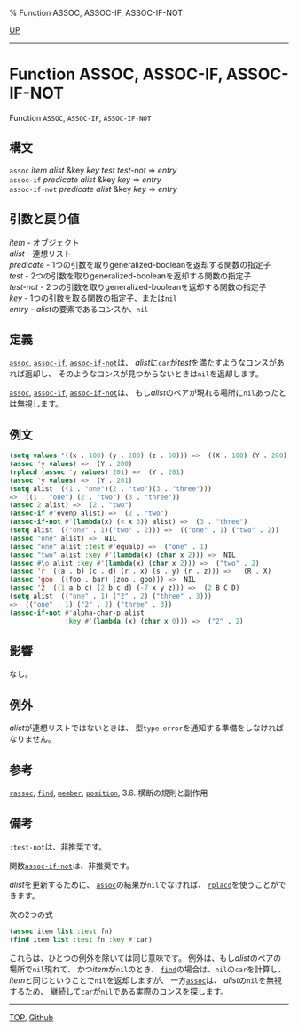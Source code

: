 % Function ASSOC, ASSOC-IF, ASSOC-IF-NOT

[UP](14.2.html)  

---

# Function ASSOC, ASSOC-IF, ASSOC-IF-NOT


Function `ASSOC`, `ASSOC-IF`, `ASSOC-IF-NOT`


## 構文

`assoc` *item* *alist* &key *key* *test* *test-not* => *entry*  
`assoc-if` *predicate* *alist* &key *key* => *entry*  
`assoc-if-not` *predicate* *alist* &key *key* => *entry*


## 引数と戻り値

*item* - オブジェクト  
*alist* - 連想リスト  
*predicate* - 1つの引数を取りgeneralized-booleanを返却する関数の指定子  
*test* - 2つの引数を取りgeneralized-booleanを返却する関数の指定子  
*test-not* - 2つの引数を取りgeneralized-booleanを返却する関数の指定子  
*key* - 1つの引数を取る関数の指定子、または`nil`  
*entry* - *alist*の要素であるコンスか、`nil`


## 定義

[`assoc`](14.2.assoc.html), [`assoc-if`](14.2.assoc.html), [`assoc-if-not`](14.2.assoc.html)は、
*alist*に`car`が*test*を満たすようなコンスがあれば返却し、
そのようなコンスが見つからないときは`nil`を返却します。

[`assoc`](14.2.assoc.html), [`assoc-if`](14.2.assoc.html), [`assoc-if-not`](14.2.assoc.html)は、
もし*alist*のペアが現れる場所に`nil`あったとは無視します。


## 例文

```lisp
(setq values '((x . 100) (y . 200) (z . 50))) =>  ((X . 100) (Y . 200) (Z . 50))
(assoc 'y values) =>  (Y . 200)
(rplacd (assoc 'y values) 201) =>  (Y . 201)
(assoc 'y values) =>  (Y . 201)
(setq alist '((1 . "one")(2 . "two")(3 . "three"))) 
=>  ((1 . "one") (2 . "two") (3 . "three"))
(assoc 2 alist) =>  (2 . "two")
(assoc-if #'evenp alist) =>  (2 . "two")
(assoc-if-not #'(lambda(x) (< x 3)) alist) =>  (3 . "three")
(setq alist '(("one" . 1)("two" . 2))) =>  (("one" . 1) ("two" . 2))
(assoc "one" alist) =>  NIL
(assoc "one" alist :test #'equalp) =>  ("one" . 1)
(assoc "two" alist :key #'(lambda(x) (char x 2))) =>  NIL 
(assoc #\o alist :key #'(lambda(x) (char x 2))) =>  ("two" . 2)
(assoc 'r '((a . b) (c . d) (r . x) (s . y) (r . z))) =>   (R . X)
(assoc 'goo '((foo . bar) (zoo . goo))) =>  NIL
(assoc '2 '((1 a b c) (2 b c d) (-7 x y z))) =>  (2 B C D)
(setq alist '(("one" . 1) ("2" . 2) ("three" . 3)))
=>  (("one" . 1) ("2" . 2) ("three" . 3))
(assoc-if-not #'alpha-char-p alist
              :key #'(lambda (x) (char x 0))) =>  ("2" . 2)
```


## 影響

なし。


## 例外

*alist*が連想リストではないときは、
型`type-error`を通知する準備をしなければなりません。


## 参考

[`rassoc`](14.2.rassoc.html),
[`find`](17.3.find.html),
[`member`](14.2.member.html),
[`position`](17.3.position.html),
3.6. 横断の規則と副作用


## 備考

`:test-not`は、非推奨です。

関数[`assoc-if-not`](14.2.assoc.html)は、非推奨です。

*alist*を更新するために、
[`assoc`](14.2.assoc.html)の結果が`nil`でなければ、
[`rplacd`](14.2.rplaca.html)を使うことができます。

次の2つの式

```lisp
(assoc item list :test fn)
(find item list :test fn :key #'car)
```

これらは、ひとつの例外を除いては同じ意味です。
例外は、もし*alist*のペアの場所で`nil`現れて、
かつ*item*が`nil`のとき、
[`find`](17.3.find.html)の場合は、`nil`の`car`を計算し、
*item*と同じということで`nil`を返却しますが、
一方[`assoc`](14.2.assoc.html)は、
*alist*の`nil`を無視するため、
継続して`car`が`nil`である実際のコンスを探します。


---
[TOP](index.html),  [Github](https://github.com/nptcl/npt-japanese)


